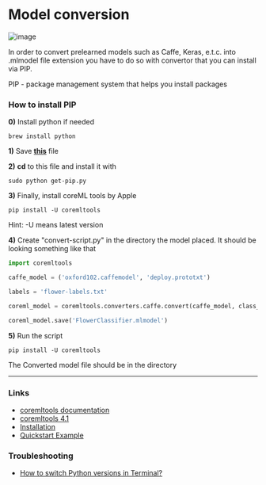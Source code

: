 # Model conversion

![image](https://github.com/Lemonbrush/My-iOS-Dev-Learning-Tracker/blob/main/Resources/Images/Other/CoreML_Convertion.png)

In order to convert prelearned models such as Caffe, Keras, e.t.c. into .mlmodel file extension you have to do so with convertor that you can install via PIP.

PIP - package management system that helps you install packages

### How to install PIP

**0)** Install python if needed 

`brew install python`

**1)** Save [**this**](https://bootstrap.pypa.io/pip/2.7/get-pip.py) file

**2)** **cd** to this file and install it with 

`sudo python get-pip.py`   

**3)** Finally, install coreML tools by Apple 

`pip install -U coremltools`

Hint: -U means latest version

**4)** Create "convert-script.py" in the directory the model placed. It should be looking something like that

``` Python
import coremltools

caffe_model = ('oxford102.caffemodel', 'deploy.prototxt')

labels = 'flower-labels.txt'

coreml_model = coremltools.converters.caffe.convert(caffe_model, class_labels=labels, image_input_names='data')

coreml_model.save('FlowerClassifier.mlmodel')

```

**5)** Run the script

`pip install -U coremltools`

The Converted model file should be in the directory

---

### Links

- [coremltools documentation](https://apple.github.io/coremltools/)
- [coremltools 4.1](https://pypi.org/project/coremltools/)
- [Installation](https://coremltools.readme.io/docs/installation)
- [Quickstart Example](https://coremltools.readme.io/docs/introductory-quickstart)

### Troubleshooting

- [How to switch Python versions in Terminal?](https://stackoverflow.com/questions/43354382/how-to-switch-python-versions-in-terminal/43354441)